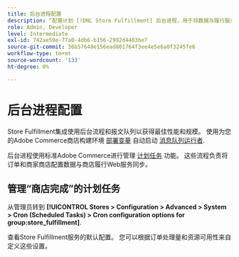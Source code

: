 ```yaml
---
title: 后台进程配置
description: “配置计划 [!DNL Store Fulfillment] 后台进程，用于将数据与履行服务同步。”
role: Admin, Developer
level: Intermediate
exl-id: 742ae59e-77a0-4db6-b156-2992d4403be7
source-git-commit: 36b57648e156ead801764f3ee4e5e6a0f3245fe6
workflow-type: tm+mt
source-wordcount: '133'
ht-degree: 0%

---
```



# 后台进程配置

Store Fulfillment集成使用后台流程和报文队列以获得最佳性能和规模。 使用为您的Adobe Commerce商店构建环境 [部署变量](https://devdocs.magento.com/cloud/env/variables-deploy.html#cron_consumers_runner) 自动启动 [消息队列运行者](https://devdocs.magento.com/guides/v2.4/config-guide/mq/rabbitmq-overview.html).

后台进程使用标准Adobe Commerce进行管理 [计划任务](https://docs.magento.com/user-guide/system/cron.html) 功能。 这些流程负责将订单和商家商店配置数据与商店履行Web服务同步。

## 管理“商店完成”的计划任务

从管理员转到 **[!UICONTROL Stores > Configuration > Advanced > System > Cron (Scheduled Tasks) > Cron configuration options for group:store_fulfillment]**.

查看Store Fulfillment服务的默认配置。 您可以根据订单处理量和资源可用性来自定义这些设置。
